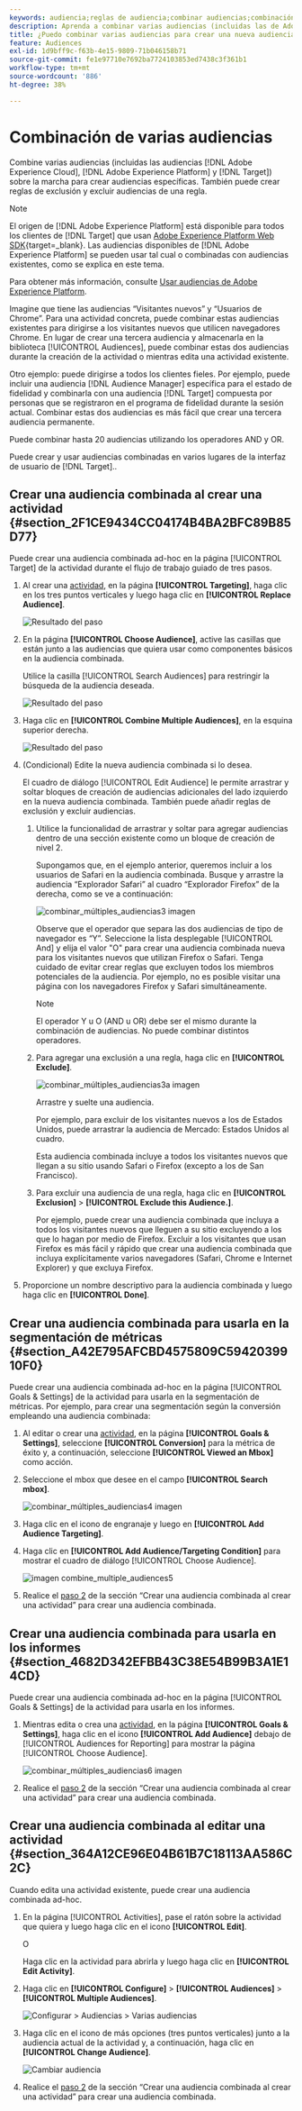 ```yaml
---
keywords: audiencia;reglas de audiencia;combinar audiencias;combinación de audiencias;exclusión;añadir exclusión;excluir;audiencia específica
description: Aprenda a combinar varias audiencias (incluidas las de Adobe Experience Cloud y  [!DNL Target] audiencias) sobre la marcha para crear audiencias específicas.
title: ¿Puedo combinar varias audiencias para crear una nueva audiencia?
feature: Audiences
exl-id: 1d9bff9c-f63b-4e15-9809-71b046158b71
source-git-commit: fe1e97710e7692ba7724103853ed7438c3f361b1
workflow-type: tm+mt
source-wordcount: '886'
ht-degree: 38%

---
```


# Combinación de varias audiencias

Combine varias audiencias (incluidas las audiencias [!DNL Adobe Experience Cloud], [!DNL Adobe Experience Platform] y [!DNL Target]) sobre la marcha para crear audiencias específicas. También puede crear reglas de exclusión y excluir audiencias de una regla.

>[!NOTE]
>
>El origen de [!DNL Adobe Experience Platform] está disponible para todos los clientes de [!DNL Target] que usan [Adobe Experience Platform Web SDK](https://experienceleague.adobe.com/docs/target-dev/developer/client-side/aep-web-sdk.html?lang=en){target=_blank}. Las audiencias disponibles de [!DNL Adobe Experience Platform] se pueden usar tal cual o combinadas con audiencias existentes, como se explica en este tema.
>
>Para obtener más información, consulte [Usar audiencias de Adobe Experience Platform](/help/main/c-target/c-audiences/audiences.md#aep).

Imagine que tiene las audiencias “Visitantes nuevos” y “Usuarios de Chrome”. Para una actividad concreta, puede combinar estas audiencias existentes para dirigirse a los visitantes nuevos que utilicen navegadores Chrome. En lugar de crear una tercera audiencia y almacenarla en la biblioteca [!UICONTROL Audiences], puede combinar estas dos audiencias durante la creación de la actividad o mientras edita una actividad existente.

Otro ejemplo: puede dirigirse a todos los clientes fieles. Por ejemplo, puede incluir una audiencia [!DNL Audience Manager] específica para el estado de fidelidad y combinarla con una audiencia [!DNL Target] compuesta por personas que se registraron en el programa de fidelidad durante la sesión actual. Combinar estas dos audiencias es más fácil que crear una tercera audiencia permanente.

Puede combinar hasta 20 audiencias utilizando los operadores AND y OR.

Puede crear y usar audiencias combinadas en varios lugares de la interfaz de usuario de [!DNL Target]..

## Crear una audiencia combinada al crear una actividad {#section_2F1CE9434CC04174B4BA2BFC89B85D77}

Puede crear una audiencia combinada ad-hoc en la página [!UICONTROL Target] de la actividad durante el flujo de trabajo guiado de tres pasos.

1. Al crear una [actividad](/help/main/c-activities/activities.md#concept_D317A95A1AB54674BA7AB65C7985BA03), en la página **[!UICONTROL Targeting]**, haga clic en los tres puntos verticales y luego haga clic en **[!UICONTROL Replace Audience]**.

   ![Resultado del paso](assets/edit_audience.png)

1. En la página **[!UICONTROL Choose Audience]**, active las casillas que están junto a las audiencias que quiera usar como componentes básicos en la audiencia combinada.

   Utilice la casilla [!UICONTROL Search Audiences] para restringir la búsqueda de la audiencia deseada.

   ![Resultado del paso](assets/combine_multiple_audiences1.png)

1. Haga clic en **[!UICONTROL Combine Multiple Audiences]**, en la esquina superior derecha.

   ![Resultado del paso](assets/combine_multiple_audiences2.png)

1. (Condicional) Edite la nueva audiencia combinada si lo desea.

   El cuadro de diálogo [!UICONTROL Edit Audience] le permite arrastrar y soltar bloques de creación de audiencias adicionales del lado izquierdo en la nueva audiencia combinada. También puede añadir reglas de exclusión y excluir audiencias.

   1. Utilice la funcionalidad de arrastrar y soltar para agregar audiencias dentro de una sección existente como un bloque de creación de nivel 2.

      Supongamos que, en el ejemplo anterior, queremos incluir a los usuarios de Safari en la audiencia combinada. Busque y arrastre la audiencia “Explorador Safari” al cuadro “Explorador Firefox” de la derecha, como se ve a continuación:

      ![combinar_múltiples_audiencias3 imagen](assets/combine_multiple_audiences3.png)

      Observe que el operador que separa las dos audiencias de tipo de navegador es “Y”. Seleccione la lista desplegable [!UICONTROL And] y elija el valor &quot;O&quot; para crear una audiencia combinada nueva para los visitantes nuevos que utilizan Firefox o Safari. Tenga cuidado de evitar crear reglas que excluyen todos los miembros potenciales de la audiencia. Por ejemplo, no es posible visitar una página con los navegadores Firefox y Safari simultáneamente.

      >[!NOTE]
      >
      >El operador Y u O (AND u OR) debe ser el mismo durante la combinación de audiencias. No puede combinar distintos operadores.

   1. Para agregar una exclusión a una regla, haga clic en **[!UICONTROL Exclude]**.

      ![combinar_múltiples_audiencias3a imagen](assets/combine_multiple_audiences3a.png)

      Arrastre y suelte una audiencia.

      Por ejemplo, para excluir de los visitantes nuevos a los de Estados Unidos, puede arrastrar la audiencia de Mercado: Estados Unidos al cuadro.

      Esta audiencia combinada incluye a todos los visitantes nuevos que llegan a su sitio usando Safari o Firefox (excepto a los de San Francisco).

   1. Para excluir una audiencia de una regla, haga clic en **[!UICONTROL Exclusion]** > **[!UICONTROL Exclude this Audience.]**.

      Por ejemplo, puede crear una audiencia combinada que incluya a todos los visitantes nuevos que lleguen a su sitio excluyendo a los que lo hagan por medio de Firefox. Excluir a los visitantes que usan Firefox es más fácil y rápido que crear una audiencia combinada que incluya explícitamente varios navegadores (Safari, Chrome e Internet Explorer) y que excluya Firefox.

1. Proporcione un nombre descriptivo para la audiencia combinada y luego haga clic en **[!UICONTROL Done]**.

## Crear una audiencia combinada para usarla en la segmentación de métricas {#section_A42E795AFCBD4575809C5942039910F0}

Puede crear una audiencia combinada ad-hoc en la página [!UICONTROL Goals & Settings] de la actividad para usarla en la segmentación de métricas. Por ejemplo, para crear una segmentación según la conversión empleando una audiencia combinada:

1. Al editar o crear una [actividad](/help/main/c-activities/activities.md#concept_D317A95A1AB54674BA7AB65C7985BA03), en la página **[!UICONTROL Goals & Settings]**, seleccione **[!UICONTROL Conversion]** para la métrica de éxito y, a continuación, seleccione **[!UICONTROL Viewed an Mbox]** como acción.
1. Seleccione el mbox que desee en el campo **[!UICONTROL Search mbox]**.

   ![combinar_múltiples_audiencias4 imagen](assets/combine_multiple_audiences4.png)

1. Haga clic en el icono de engranaje y luego en **[!UICONTROL Add Audience Targeting]**.
1. Haga clic en **[!UICONTROL Add Audience/Targeting Condition]** para mostrar el cuadro de diálogo [!UICONTROL Choose Audience].

   ![imagen combine_multiple_audiences5](assets/combine_multiple_audiences5.png)

1. Realice el [paso 2](/help/main/c-target/combining-multiple-audiences.md#section_2F1CE9434CC04174B4BA2BFC89B85D77) de la sección “Crear una audiencia combinada al crear una actividad” para crear una audiencia combinada.

## Crear una audiencia combinada para usarla en los informes {#section_4682D342EFBB43C38E54B99B3A1E14CD}

Puede crear una audiencia combinada ad-hoc en la página [!UICONTROL Goals & Settings] de la actividad para usarla en los informes.

1. Mientras edita o crea una [actividad](/help/main/c-activities/activities.md#concept_D317A95A1AB54674BA7AB65C7985BA03), en la página **[!UICONTROL Goals & Settings]**, haga clic en el icono **[!UICONTROL Add Audience]** debajo de [!UICONTROL Audiences for Reporting] para mostrar la página [!UICONTROL Choose Audience].

   ![combinar_múltiples_audiencias6 imagen](assets/combine_multiple_audiences6.png)

1. Realice el [paso 2](/help/main/c-target/combining-multiple-audiences.md#section_2F1CE9434CC04174B4BA2BFC89B85D77) de la sección “Crear una audiencia combinada al crear una actividad” para crear una audiencia combinada.

## Crear una audiencia combinada al editar una actividad {#section_364A12CE96E04B61B7C18113AA586C2C}

Cuando edita una actividad existente, puede crear una audiencia combinada ad-hoc.

1. En la página [!UICONTROL Activities], pase el ratón sobre la actividad que quiera y luego haga clic en el icono **[!UICONTROL Edit]**.

   O

   Haga clic en la actividad para abrirla y luego haga clic en **[!UICONTROL Edit Activity]**.

1. Haga clic en **[!UICONTROL Configure]** > **[!UICONTROL Audiences]** > **[!UICONTROL Multiple Audiences]**.

   ![Configurar > Audiencias > Varias audiencias](assets/combine_multiple_audiences7.png)

1. Haga clic en el icono de más opciones (tres puntos verticales) junto a la audiencia actual de la actividad y, a continuación, haga clic en **[!UICONTROL Change Audience]**.

   ![Cambiar audiencia](assets/combine_multiple_audiences8.png)

1. Realice el [paso 2](/help/main/c-target/combining-multiple-audiences.md#section_2F1CE9434CC04174B4BA2BFC89B85D77) de la sección “Crear una audiencia combinada al crear una actividad” para crear una audiencia combinada.

